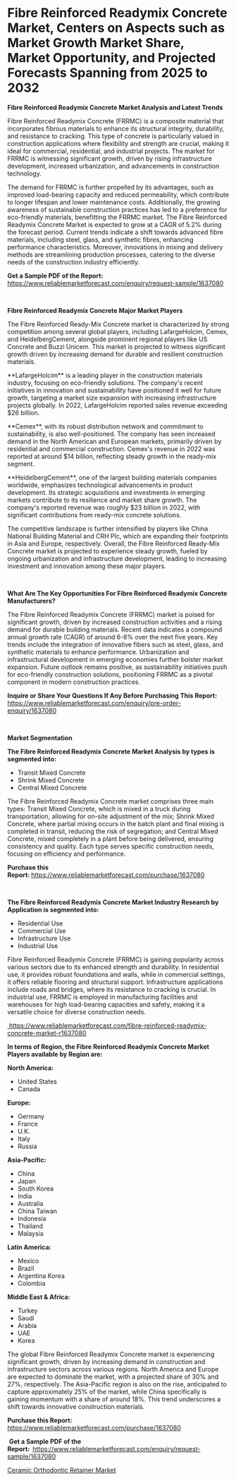 <p><h1>Fibre Reinforced Readymix Concrete Market, Centers on Aspects such as Market Growth Market Share, Market Opportunity, and Projected Forecasts Spanning from 2025 to 2032</h1></p><p><strong>Fibre Reinforced Readymix Concrete Market Analysis and Latest Trends</strong></p>
<p><p>Fibre Reinforced Readymix Concrete (FRRMC) is a composite material that incorporates fibrous materials to enhance its structural integrity, durability, and resistance to cracking. This type of concrete is particularly valued in construction applications where flexibility and strength are crucial, making it ideal for commercial, residential, and industrial projects. The market for FRRMC is witnessing significant growth, driven by rising infrastructure development, increased urbanization, and advancements in construction technology.</p><p>The demand for FRRMC is further propelled by its advantages, such as improved load-bearing capacity and reduced permeability, which contribute to longer lifespan and lower maintenance costs. Additionally, the growing awareness of sustainable construction practices has led to a preference for eco-friendly materials, benefitting the FRRMC market. The Fibre Reinforced Readymix Concrete Market is expected to grow at a CAGR of 5.2% during the forecast period. Current trends indicate a shift towards advanced fibre materials, including steel, glass, and synthetic fibres, enhancing performance characteristics. Moreover, innovations in mixing and delivery methods are streamlining production processes, catering to the diverse needs of the construction industry efficiently.</p></p>
<p><strong>Get a Sample PDF of the Report:&nbsp;</strong> <a href="https://www.reliablemarketforecast.com/enquiry/request-sample/1637080?utm_campaign=3132&utm_medium=2&utm_source=Github&utm_content=ia&utm_term=23032025&utm_id=fibre-reinforced-readymix-concrete">https://www.reliablemarketforecast.com/enquiry/request-sample/1637080</a></p>
<p>&nbsp;</p>
<p><strong>Fibre Reinforced Readymix Concrete Major Market Players</strong></p>
<p><p>The Fibre Reinforced Ready-Mix Concrete market is characterized by strong competition among several global players, including LafargeHolcim, Cemex, and HeidelbergCement, alongside prominent regional players like US Concrete and Buzzi Unicem. This market is projected to witness significant growth driven by increasing demand for durable and resilient construction materials.</p><p>**LafargeHolcim** is a leading player in the construction materials industry, focusing on eco-friendly solutions. The company's recent initiatives in innovation and sustainability have positioned it well for future growth, targeting a market size expansion with increasing infrastructure projects globally. In 2022, LafargeHolcim reported sales revenue exceeding $26 billion.</p><p>**Cemex**, with its robust distribution network and commitment to sustainability, is also well-positioned. The company has seen increased demand in the North American and European markets, primarily driven by residential and commercial construction. Cemex's revenue in 2022 was reported at around $14 billion, reflecting steady growth in the ready-mix segment.</p><p>**HeidelbergCement**, one of the largest building materials companies worldwide, emphasizes technological advancements in product development. Its strategic acquisitions and investments in emerging markets contribute to its resilience and market share growth. The company's reported revenue was roughly $23 billion in 2022, with significant contributions from ready-mix concrete solutions.</p><p>The competitive landscape is further intensified by players like China National Building Material and CRH Plc, which are expanding their footprints in Asia and Europe, respectively. Overall, the Fibre Reinforced Ready-Mix Concrete market is projected to experience steady growth, fueled by ongoing urbanization and infrastructure development, leading to increasing investment and innovation among these major players.</p></p>
<p>&nbsp;</p>
<p><strong>What Are The Key Opportunities For Fibre Reinforced Readymix Concrete Manufacturers?</strong></p>
<p><p>The Fibre Reinforced Readymix Concrete (FRRMC) market is poised for significant growth, driven by increased construction activities and a rising demand for durable building materials. Recent data indicates a compound annual growth rate (CAGR) of around 6-8% over the next five years. Key trends include the integration of innovative fibers such as steel, glass, and synthetic materials to enhance performance. Urbanization and infrastructural development in emerging economies further bolster market expansion. Future outlook remains positive, as sustainability initiatives push for eco-friendly construction solutions, positioning FRRMC as a pivotal component in modern construction practices.</p></p>
<p><strong>Inquire or Share Your Questions If Any Before Purchasing This Report:</strong> <a href="https://www.reliablemarketforecast.com/enquiry/pre-order-enquiry/1637080?utm_campaign=3132&utm_medium=2&utm_source=Github&utm_content=ia&utm_term=23032025&utm_id=fibre-reinforced-readymix-concrete">https://www.reliablemarketforecast.com/enquiry/pre-order-enquiry/1637080</a></p>
<p>&nbsp;</p>
<p><strong>Market Segmentation</strong></p>
<p><strong>The Fibre Reinforced Readymix Concrete Market Analysis by types is segmented into:</strong></p>
<p><ul><li>Transit Mixed Concrete</li><li>Shrink Mixed Concrete</li><li>Central Mixed Concrete</li></ul></p>
<p><p>The Fibre Reinforced Readymix Concrete market comprises three main types: Transit Mixed Concrete, which is mixed in a truck during transportation, allowing for on-site adjustment of the mix; Shrink Mixed Concrete, where partial mixing occurs in the batch plant and final mixing is completed in transit, reducing the risk of segregation; and Central Mixed Concrete, mixed completely in a plant before being delivered, ensuring consistency and quality. Each type serves specific construction needs, focusing on efficiency and performance.</p></p>
<p><strong>Purchase this Report:&nbsp;</strong><a href="https://www.reliablemarketforecast.com/purchase/1637080?utm_campaign=3132&utm_medium=2&utm_source=Github&utm_content=ia&utm_term=23032025&utm_id=fibre-reinforced-readymix-concrete">https://www.reliablemarketforecast.com/purchase/1637080</a></p>
<p>&nbsp;</p>
<p><strong>The Fibre Reinforced Readymix Concrete Market Industry Research by Application is segmented into:</strong></p>
<p><ul><li>Residential Use</li><li>Commercial Use</li><li>Infrastructure Use</li><li>Industrial Use</li></ul></p>
<p><p>Fibre Reinforced Readymix Concrete (FRRMC) is gaining popularity across various sectors due to its enhanced strength and durability. In residential use, it provides robust foundations and walls, while in commercial settings, it offers reliable flooring and structural support. Infrastructure applications include roads and bridges, where its resistance to cracking is crucial. In industrial use, FRRMC is employed in manufacturing facilities and warehouses for high load-bearing capacities and safety, making it a versatile choice for diverse construction needs.</p></p>
<p><a href="https://www.reliablemarketforecast.com/fibre-reinforced-readymix-concrete-market-r1637080?utm_campaign=3132&utm_medium=2&utm_source=Github&utm_content=ia&utm_term=23032025&utm_id=fibre-reinforced-readymix-concrete">&nbsp;https://www.reliablemarketforecast.com/fibre-reinforced-readymix-concrete-market-r1637080</a></p>
<p><strong>In terms of Region, the Fibre Reinforced Readymix Concrete Market Players available by Region are:</strong></p>
<p>
    <p> <strong> North America: </strong>
        <ul>
            <li>United States</li>
            <li>Canada</li>
        </ul>
        </p> 
    <p> <strong> Europe: </strong>
        <ul>
            <li>Germany</li>
            <li>France</li>
            <li>U.K.</li>
            <li>Italy</li>
            <li>Russia</li>
        </ul>
        </p> 
    <p> <strong> Asia-Pacific: </strong>
        <ul>
            <li>China</li>
            <li>Japan</li>
            <li>South Korea</li>
            <li>India</li>
            <li>Australia</li>
            <li>China Taiwan</li>
            <li>Indonesia</li>
            <li>Thailand</li>
            <li>Malaysia</li>
        </ul>
        </p> 
    <p> <strong> Latin America: </strong>
        <ul>
            <li>Mexico</li>
            <li>Brazil</li>
            <li>Argentina Korea</li>
            <li>Colombia</li>
        </ul>
        </p> 
    <p> <strong> Middle East & Africa: </strong>
        <ul>
            <li>Turkey</li>
            <li>Saudi</li>
            <li>Arabia</li>
            <li>UAE</li>
            <li>Korea</li>
        </ul>
    </p>
    </p>
<p><p>The global Fibre Reinforced Readymix Concrete market is experiencing significant growth, driven by increasing demand in construction and infrastructure sectors across various regions. North America and Europe are expected to dominate the market, with a projected share of 30% and 27%, respectively. The Asia-Pacific region is also on the rise, anticipated to capture approximately 25% of the market, while China specifically is gaining momentum with a share of around 18%. This trend underscores a shift towards innovative construction materials.</p></p>
<p><strong>Purchase this Report: </strong><a href="https://www.reliablemarketforecast.com/purchase/1637080?utm_campaign=3132&utm_medium=2&utm_source=Github&utm_content=ia&utm_term=23032025&utm_id=fibre-reinforced-readymix-concrete">https://www.reliablemarketforecast.com/purchase/1637080</a></p>
<p>&nbsp;<strong>Get a Sample PDF of the Report:&nbsp;&nbsp;</strong><a href="https://www.reliablemarketforecast.com/enquiry/request-sample/1637080?utm_campaign=3132&utm_medium=2&utm_source=Github&utm_content=ia&utm_term=23032025&utm_id=fibre-reinforced-readymix-concrete">https://www.reliablemarketforecast.com/enquiry/request-sample/1637080</a></p>
<p><strong></strong></p>
<p><p><a href="https://github.com/jhamygunler/Market-Research-Report-List-1/blob/main/ceramic-orthodontic-retainer-market.md?utm_campaign=3132&utm_medium=2&utm_source=Github&utm_content=ia&utm_term=23032025&utm_id=fibre-reinforced-readymix-concrete">Ceramic Orthodontic Retainer Market</a></p></p>